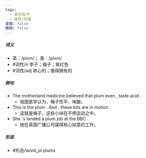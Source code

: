 ```yaml
---
tags:
  - 首字母/P
  - 级别/托福
掌握: false
模糊: false
---
```

##### 词义
- 英：/plʌm/； 美：/plʌm/
- #词性/n  李子；梅子；紫红色
- #词性/adj  称心的；值得拥有的
##### 例句
- The motherland medicine believed that plum even , taste acid .
	- 祖国医学认为，梅子性平、味酸。
- This is the plum . And , these bits are in motion .
	- 这就是梅子，这些小块在不停运动之中。
- She 's landed a plum job at the BBC .
	- 她在英国广播公司谋得称心如意的工作。
##### 形态
- #形态/word_pl plums

